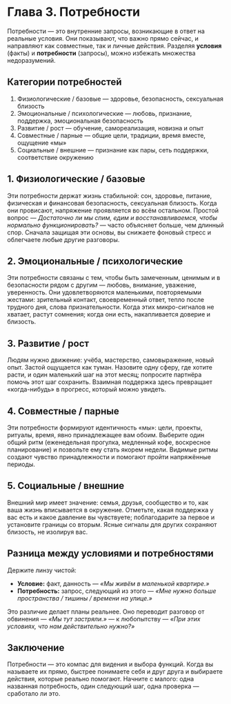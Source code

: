 # Глава 3. Потребности

Потребности — это внутренние запросы, возникающие в ответ на реальные условия. Они показывают, что важно прямо сейчас, и направляют как совместные, так и личные действия. Разделяя **условия** (факты) и **потребности** (запросы), можно избежать множества недоразумений.

## Категории потребностей

1. Физиологические / базовые — здоровье, безопасность, сексуальная близость
2. Эмоциональные / психологические — любовь, признание, поддержка, эмоциональная безопасность
3. Развитие / рост — обучение, самореализация, новизна и опыт
4. Совместные / парные — общие цели, традиции, время вместе, ощущение «мы»
5. Социальные / внешние — признание как пары, сеть поддержки, соответствие окружению

## 1. Физиологические / базовые

Эти потребности держат жизнь стабильной: сон, здоровье, питание, физическая и финансовая безопасность, сексуальная близость. Когда они провисают, напряжение проявляется во всём остальном. Простой вопрос — *Достаточно ли мы спим, едим и восстанавливаемся, чтобы нормально функционировать?* — часто объясняет больше, чем длинный спор. Сначала защищая эти основы, вы снижаете фоновый стресс и облегчаете любые другие разговоры.

## 2. Эмоциональные / психологические

Эти потребности связаны с тем, чтобы быть замеченным, ценимым и в безопасности рядом с другим — любовь, внимание, уважение, уверенность. Они удовлетворяются маленькими, повторяемыми жестами: зрительный контакт, своевременный ответ, тепло после трудного дня, слова признательности. Когда этих микро-сигналов не хватает, растут сомнения; когда они есть, накапливается доверие и близость.

## 3. Развитие / рост

Людям нужно движение: учёба, мастерство, самовыражение, новый опыт. Застой ощущается как туман. Назовите одну сферу, где хотите расти, и один маленький шаг на этот месяц; попросите партнёра помочь этот шаг сохранить. Взаимная поддержка здесь превращает «когда-нибудь» в прогресс, который можно увидеть.

## 4. Совместные / парные

Эти потребности формируют идентичность «мы»: цели, проекты, ритуалы, время, явно принадлежащее вам обоим. Выберите один общий ритм (еженедельная прогулка, медленный кофе, воскресное планирование) и позвольте ему стать якорем недели. Видимые ритмы создают чувство принадлежности и помогают пройти напряжённые периоды.

## 5. Социальные / внешние

Внешний мир имеет значение: семья, друзья, сообщество и то, как ваша жизнь вписывается в окружение. Отметьте, какая поддержка у вас есть и какое давление вы чувствуете; поблагодарите за первое и установите границы со вторым. Ясные сигналы для других сохраняют близость, не изолируя вас.

## Разница между условиями и потребностями

Держите линзу чистой:

- **Условие:** факт, данность — *«Мы живём в маленькой квартире.»*
- **Потребность:** запрос, следующий из этого — *«Мне нужно больше пространства / тишины / времени на улице.»*

Это различие делает планы реальнее. Оно переводит разговор от обвинения — *«Мы тут застряли.»* — к любопытству — *«При этих условиях, что нам действительно нужно?»*

## Заключение

Потребности — это компас для видения и выбора функций. Когда вы называете их прямо, быстрее понимаете себя и друг друга и выбираете действия, которые реально помогают. Начните с малого: одна названная потребность, один следующий шаг, одна проверка — сработало ли это.
